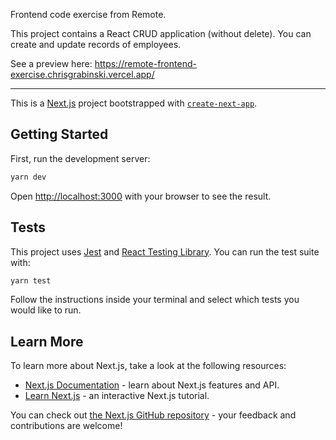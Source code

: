 Frontend code exercise from Remote.

This project contains a React CRUD application (without delete). You can create and update records of employees.

See a preview here: https://remote-frontend-exercise.chrisgrabinski.vercel.app/

---

This is a [Next.js](https://nextjs.org/) project bootstrapped with [`create-next-app`](https://github.com/vercel/next.js/tree/canary/packages/create-next-app).

## Getting Started

First, run the development server:

```bash
yarn dev
```

Open [http://localhost:3000](http://localhost:3000) with your browser to see the result.

## Tests

This project uses [Jest](https://jestjs.io/) and [React Testing Library](https://testing-library.com/docs/react-testing-library/intro/). You can run the test suite with:

```bash
yarn test
```

Follow the instructions inside your terminal and select which tests you would like to run.

## Learn More

To learn more about Next.js, take a look at the following resources:

- [Next.js Documentation](https://nextjs.org/docs) - learn about Next.js features and API.
- [Learn Next.js](https://nextjs.org/learn) - an interactive Next.js tutorial.

You can check out [the Next.js GitHub repository](https://github.com/vercel/next.js/) - your feedback and contributions are welcome!
